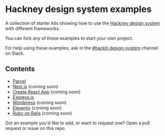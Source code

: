 # Hackney design system examples

A collection of starter kits showing how to use the [Hackney design system](https://design-system.hackney.gov.uk/) with different frameworks.

You can fork any of these examples to start your own project.

For help using these examples, ask in the [#hackit-design-system](https://hackit-lbh.slack.com/archives/CJ6AWTH0A) channel on Slack.

## Contents

- [Parcel](https://github.com/LBHackney-IT/hackney-design-system-examples/blob/main/parcel)
- [Next.js](x) (coming soon)
- [Create React App](x) (coming soon)
- [Express.js](https://github.com/LBHackney-IT/hackney-design-system-examples/tree/main/express)
- [Wordpress](x) (coming soon)
- [Eleventy](x) (coming soon)
- [Ruby on Rails](x) (coming soon)

Got an example you'd like to add, or want to request one? Open a pull request or issue on this repo.
